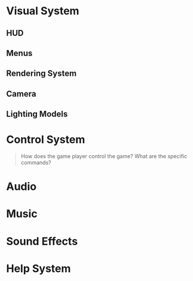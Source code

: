 # Visual System

## HUD

## Menus

## Rendering System

## Camera

## Lighting Models

# Control System
> How does the game player control the game?   What are the specific commands?

# Audio

# Music

# Sound Effects

# Help System
